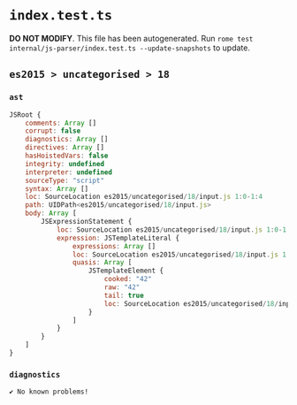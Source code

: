 # `index.test.ts`

**DO NOT MODIFY**. This file has been autogenerated. Run `rome test internal/js-parser/index.test.ts --update-snapshots` to update.

## `es2015 > uncategorised > 18`

### `ast`

```javascript
JSRoot {
	comments: Array []
	corrupt: false
	diagnostics: Array []
	directives: Array []
	hasHoistedVars: false
	integrity: undefined
	interpreter: undefined
	sourceType: "script"
	syntax: Array []
	loc: SourceLocation es2015/uncategorised/18/input.js 1:0-1:4
	path: UIDPath<es2015/uncategorised/18/input.js>
	body: Array [
		JSExpressionStatement {
			loc: SourceLocation es2015/uncategorised/18/input.js 1:0-1:4
			expression: JSTemplateLiteral {
				expressions: Array []
				loc: SourceLocation es2015/uncategorised/18/input.js 1:0-1:4
				quasis: Array [
					JSTemplateElement {
						cooked: "42"
						raw: "42"
						tail: true
						loc: SourceLocation es2015/uncategorised/18/input.js 1:1-1:3
					}
				]
			}
		}
	]
}
```

### `diagnostics`

```
✔ No known problems!

```
